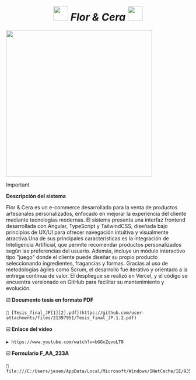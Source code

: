 <h1 align='center'> <img src="https://github.com/user-attachments/assets/8114eed3-ccd6-4abe-baf3-01ba703df262" height='40px'/>
 <em>Flor & Cera</em> <img src="https://github.com/user-attachments/assets/8114eed3-ccd6-4abe-baf3-01ba703df262" height='40px'/>

</h1>

<img src='https://github.com/user-attachments/assets/6eb8dd0d-d962-42d6-95dd-56a13e463827' height='400px' align='center'>

> [!IMPORTANT]
> **Descripción del sistema**
>
> Flor & Cera es un e-commerce desarrollado para la venta de productos artesanales personalizados, enfocado en mejorar la experiencia del cliente mediante tecnologías modernas. El sistema presenta una interfaz frontend desarrollada con    Angular, TypeScript y TailwindCSS, diseñada bajo principios de UX/UI para ofrecer navegación intuitiva y visualmente atractiva.Una de sus principales características es la integración de Inteligencia Artificial, que permite recomendar   productos personalizados según las preferencias del usuario. Además, incluye un módulo interactivo tipo "juego" donde el cliente puede diseñar su propio producto seleccionando ingredientes, fragancias y formas.
  Gracias al uso de metodologías ágiles como Scrum, el desarrollo fue iterativo y orientado a la entrega continua de valor. El despliegue se realizó en Vercel, y el código se encuentra versionado en GitHub para facilitar su     mantenimiento y evolución.

☑️ **Documento tesis en formato PDF**

    📃 [Tesis_final_JP[1][2].pdf](https://github.com/user-attachments/files/21397951/Tesis_final_JP.1.2.pdf)


☑️ **Enlace del video**

    ▶️ https://www.youtube.com/watch?v=bGGxZqvoLT8


☑️ **Formulario F_AA_233A**

    📄file:///C:/Users/jesen/AppData/Local/Microsoft/Windows/INetCache/IE/9J594J5R/F_AA_233[1].pdf




